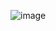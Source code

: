 ![image](https://user-images.githubusercontent.com/121375975/212844172-58737c93-b4b3-4f91-9261-fb5fcd8408ff.png)
